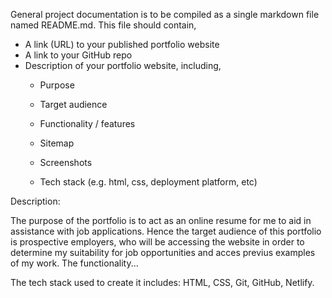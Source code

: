 
General project documentation is to be compiled as a single markdown file named README.md. This file should contain,
* A link (URL) to your published portfolio website
* A link to your GitHub repo
* Description of your portfolio website, including,
    * Purpose
    * Target audience

    * Functionality / features
    * Sitemap
    * Screenshots
    * Tech stack (e.g. html, css, deployment platform, etc)

Description: 

The purpose of the portfolio is to act as an online resume for me to aid in assistance with job applications. Hence the target audience of this portfolio is prospective employers, who will be accessing the website in order to determine my suitability for job opportunities and acces previus examples of my work. The functionality...

The tech stack used to create it includes: HTML, CSS, Git, GitHub, Netlify. 